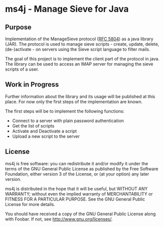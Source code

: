 # ms4j - Manage Sieve for Java

## Purpose

Implementation of the ManageSieve protocol ([RFC 5804](http://www.ietf.org/rfc/rfc5804.txt))
as a java library (JAR). The protocol is used to manage sieve scripts - create, update, delete,
(de-)activate - on servers using the Sieve script language to filter mails.

The goal of this project is to implement the client part of the protocol in java. The library
can be used to access an IMAP server for managing the sieve scripts of a user.

## Work in Progress

Further information about the library and its usage will be published at this place. For
now only the first steps of the implementation are known.

The first steps will be to implement the following functions:

 * Connect to a server with plain password authentication
 * Get the list of scripts
 * Activate and Deactivate a script
 * Upload a new script to the server

## License

ms4j is free software: you can redistribute it and/or modify
it under the terms of the GNU General Public License as published by
the Free Software Foundation, either version 3 of the License, or
(at your option) any later version.

ms4j is distributed in the hope that it will be useful,
but WITHOUT ANY WARRANTY; without even the implied warranty of
MERCHANTABILITY or FITNESS FOR A PARTICULAR PURPOSE.  See the
GNU General Public License for more details.

You should have received a copy of the GNU General Public License
along with Foobar.  If not, see <http://www.gnu.org/licenses/>.
